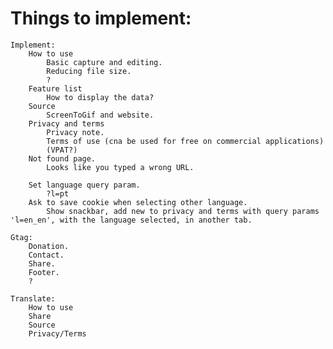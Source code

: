 # Things to implement:
    Implement:
        How to use
            Basic capture and editing.
            Reducing file size.
            ?
        Feature list
            How to display the data?
        Source
            ScreenToGif and website.
        Privacy and terms 
            Privacy note.
            Terms of use (cna be used for free on commercial applications)
            (VPAT?)
        Not found page.
            Looks like you typed a wrong URL.

        Set language query param.
            ?l=pt
        Ask to save cookie when selecting other language.
            Show snackbar, add new to privacy and terms with query params 'l=en_en', with the language selected, in another tab.

    Gtag:
        Donation.
        Contact.
        Share.
        Footer.
        ?

    Translate:
        How to use
        Share
        Source
        Privacy/Terms